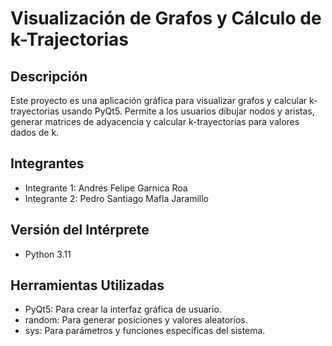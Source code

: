 # Visualización de Grafos y Cálculo de k-Trajectorias

## Descripción
Este proyecto es una aplicación gráfica para visualizar grafos y calcular k-trayectorias usando PyQt5. Permite a los usuarios dibujar nodos y aristas, generar matrices de adyacencia y calcular k-trayectorias para valores dados de k.

## Integrantes
- Integrante 1: Andrés Felipe Garnica Roa
- Integrante 2: Pedro Santiago Mafla Jaramillo

## Versión del Intérprete
- Python 3.11

## Herramientas Utilizadas
- PyQt5: Para crear la interfaz gráfica de usuario.
- random: Para generar posiciones y valores aleatorios.
- sys: Para parámetros y funciones específicas del sistema.